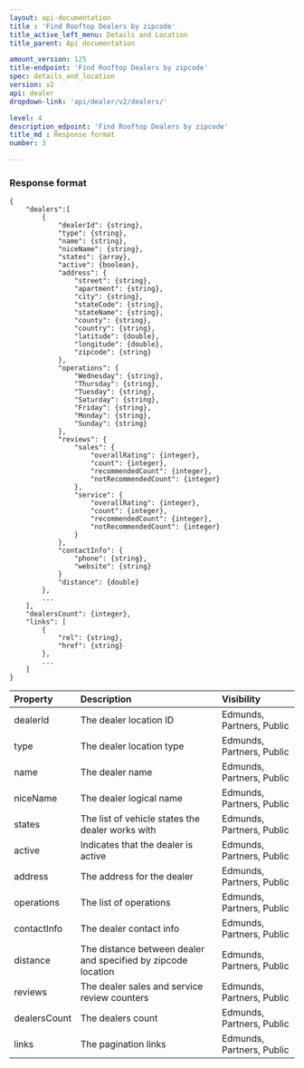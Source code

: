 ```yaml
---
layout: api-documentation
title : 'Find Rooftop Dealers by zipcode'
title_active_left_menu: Details and Location
title_parent: Api documentation

amount_version: 125
title-endpoint: 'Find Rooftop Dealers by zipcode'
spec: details_and_location
version: v2
api: dealer
dropdown-link: 'api/dealer/v2/dealers/'

level: 4
description_edpoint: 'Find Rooftop Dealers by zipcode'
title_md : Response format
number: 3

---
```



### Response format

    {
        "dealers":[
            {
                "dealerId": {string},
                "type": {string},
                "name": {string},
                "niceName": {string},
                "states": {array},
                "active": {boolean},
                "address": {
                    "street": {string},
                    "apartment": {string},
                    "city": {string},
                    "stateCode": {string},
                    "stateName": {string},
                    "county": {string},
                    "country": {string},
                    "latitude": {double},
                    "longitude": {double},
                    "zipcode": {string}
                },
                "operations": {
                    "Wednesday": {string},
                    "Thursday": {string},
                    "Tuesday": {string},
                    "Saturday": {string},
                    "Friday": {string},
                    "Monday": {string},
                    "Sunday": {string}
                },
                "reviews": {
                    "sales": {
                        "overallRating": {integer},
                        "count": {integer},
                        "recommendedCount": {integer},
                        "notRecommendedCount": {integer}
                    },
                    "service": {
                        "overallRating": {integer},
                        "count": {integer},
                        "recommendedCount": {integer},
                        "notRecommendedCount": {integer}
                    }
                },
                "contactInfo": {
                    "phone": {string},
                    "website": {string}
                }
                "distance": {double}
            },
            ...
        ],
        "dealersCount": {integer},
        "links": [
            {
                "rel": {string},
                "href": {string}
            },
            ...
        ]
    }

| Property                      | Description                                                     | Visibility                |
|:------------------------------|:----------------------------------------------------------------|:--------------------------|
| dealerId                      | The dealer location ID                                          | Edmunds, Partners, Public |
| type                          | The dealer location type                                        | Edmunds, Partners, Public |
| name                          | The dealer name                                                 | Edmunds, Partners, Public |
| niceName                      | The dealer logical name                                         | Edmunds, Partners, Public |
| states                        | The list of vehicle states the dealer works with                | Edmunds, Partners, Public |
| active                        | Indicates that the dealer is active                             | Edmunds, Partners, Public |
| address                       | The address for the dealer                                      | Edmunds, Partners, Public |
| operations                    | The list of operations                                          | Edmunds, Partners, Public |
| contactInfo                   | The dealer contact info                                         | Edmunds, Partners, Public |
| distance                      | The distance between dealer and specified by zipcode location   | Edmunds, Partners, Public |
| reviews                       | The dealer sales and service review counters                    | Edmunds, Partners, Public |
| dealersCount                  | The dealers count                                               | Edmunds, Partners, Public |
| links                         | The pagination links                                            | Edmunds, Partners, Public |
